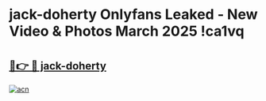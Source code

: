 # jack-doherty Onlyfans Leaked - New Video & Photos March 2025 !ca1vq

# <h2><a href="https://wuoss2.iuczelnia.edu.pl?title=jack-doherty&ref=ca1vq">🔗👉 🔴 jack-doherty</a></h2>

[![acn](https://github.com/user-attachments/assets/0f9c940e-d8b0-45ae-aac7-cd30a18b3e1c)](https://wuoss2.iuczelnia.edu.pl?title=jack-doherty&ref=ca1vq)

